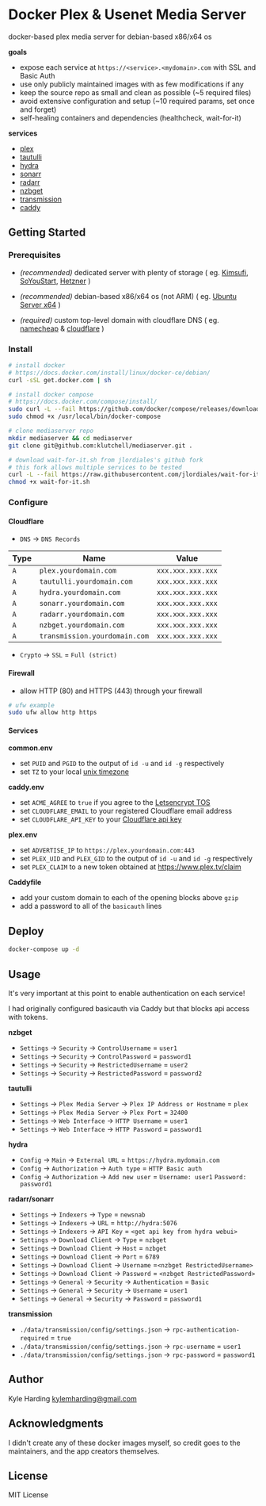 # Docker Plex & Usenet Media Server #

docker-based plex media server for debian-based x86/x64 os 

**goals**
* expose each service at `https://<service>.<mydomain>.com` with SSL and Basic Auth
* use only publicly maintained images with as few modifications if any
* keep the source repo as small and clean as possible (~5 required files)
* avoid extensive configuration and setup (~10 required params, set once and forget)
* self-healing containers and dependencies (healthcheck, wait-for-it)

**services**

* [plex](https://plex.tv)
* [tautulli](http://tautulli.com/)
* [hydra](https://github.com/theotherp/nzbhydra2)
* [sonarr](https://sonarr.tv)
* [radarr](https://radarr.video)
* [nzbget](https://nzbget.net)
* [transmission](https://transmissionbt.com)
* [caddy](https://caddyserver.com/)

## Getting Started

### Prerequisites

* _(recommended)_ dedicated server with plenty of storage ( eg.
[Kimsufi](https://www.kimsufi.com/ca/en/servers.xml),
[SoYouStart](https://www.soyoustart.com/ca/en/essential-servers/),
[Hetzner](https://www.hetzner.com/sb?country=us)
)

* _(recommended)_ debian-based x86/x64 os (not ARM) ( eg.
[Ubuntu Server x64](https://www.ubuntu.com/download/server)
)

* _(required)_ custom top-level domain with cloudflare DNS ( eg.
[namecheap](https://www.namecheap.com/) & [cloudflare](https://www.cloudflare.com/)
)

### Install

```bash
# install docker
# https://docs.docker.com/install/linux/docker-ce/debian/
curl -sSL get.docker.com | sh

# install docker compose
# https://docs.docker.com/compose/install/
sudo curl -L --fail https://github.com/docker/compose/releases/download/1.21.2/run.sh -o /usr/local/bin/docker-compose
sudo chmod +x /usr/local/bin/docker-compose

# clone mediaserver repo
mkdir mediaserver && cd mediaserver
git clone git@github.com:klutchell/mediaserver.git .

# download wait-for-it.sh from jlordiales's github fork
# this fork allows multiple services to be tested
curl -L --fail https://raw.githubusercontent.com/jlordiales/wait-for-it/master/wait-for-it.sh -o wait-for-it.sh
chmod +x wait-for-it.sh
```

### Configure

#### Cloudflare

* `DNS` -> `DNS Records`

|Type|Name|Value|
|---|---|---|
|`A`|`plex.yourdomain.com`|`xxx.xxx.xxx.xxx`|
|`A`|`tautulli.yourdomain.com`|`xxx.xxx.xxx.xxx`|
|`A`|`hydra.yourdomain.com`|`xxx.xxx.xxx.xxx`|
|`A`|`sonarr.yourdomain.com`|`xxx.xxx.xxx.xxx`|
|`A`|`radarr.yourdomain.com`|`xxx.xxx.xxx.xxx`|
|`A`|`nzbget.yourdomain.com`|`xxx.xxx.xxx.xxx`|
|`A`|`transmission.yourdomain.com`|`xxx.xxx.xxx.xxx`|

* `Crypto` -> `SSL` = `Full (strict)`

#### Firewall

* allow HTTP (80) and HTTPS (443) through your firewall
```bash
# ufw example
sudo ufw allow http https
```

#### Services

**common.env**
* set `PUID` and `PGID` to the output of `id -u` and `id -g` respectively
* set `TZ` to your local [unix timezone](https://en.wikipedia.org/wiki/List_of_tz_database_time_zones)

**caddy.env**
* set `ACME_AGREE` to `true` if you agree to the [Letsencrypt TOS](https://docs.google.com/viewer?url=https%3A%2F%2Fletsencrypt.org%2Fdocuments%2F2017.11.15-LE-SA-v1.2.pdf&pdf=true)
* set `CLOUDFLARE_EMAIL` to your registered Cloudflare email address
* set `CLOUDFLARE_API_KEY` to your [Cloudflare api key](https://support.cloudflare.com/hc/en-us/articles/200167836-Where-do-I-find-my-Cloudflare-API-key-)

**plex.env**
* set `ADVERTISE_IP` to `https://plex.yourdomain.com:443`
* set `PLEX_UID` and `PLEX_GID` to the output of `id -u` and `id -g` respectively
* set `PLEX_CLAIM` to a new token obtained at https://www.plex.tv/claim

**Caddyfile**
* add your custom domain to each of the opening blocks above `gzip`
* add a password to all of the `basicauth` lines

## Deploy

```bash
docker-compose up -d
```

## Usage

It's very important at this point to enable authentication on each service!

I had originally configured basicauth via Caddy but that blocks api access with tokens.

**nzbget**
* `Settings` -> `Security` -> `ControlUsername` = `user1`
* `Settings` -> `Security` -> `ControlPassword` = `password1`
* `Settings` -> `Security` -> `RestrictedUsername` = `user2`
* `Settings` -> `Security` -> `RestrictedPassword` = `password2`

**tautulli**
* `Settings` -> `Plex Media Server` -> `Plex IP Address or Hostname` = `plex`
* `Settings` -> `Plex Media Server` -> `Plex Port` = `32400`
* `Settings` -> `Web Interface` -> `HTTP Username` = `user1`
* `Settings` -> `Web Interface` -> `HTTP Password` = `password1`

**hydra**
* `Config` -> `Main` -> `External URL` = `https://hydra.mydomain.com`
* `Config` -> `Authorization` -> `Auth type` = `HTTP Basic auth`
* `Config` -> `Authorization` -> `Add new user` = `Username: user1` `Password: password1`

**radarr/sonarr**
* `Settings` -> `Indexers` -> `Type` = `newsnab`
* `Settings` -> `Indexers` -> `URL` = `http://hydra:5076`
* `Settings` -> `Indexers` -> `API Key` = `<get api key from hydra webui>`
* `Settings` -> `Download Client` -> `Type` = `nzbget`
* `Settings` -> `Download Client` -> `Host` = `nzbget`
* `Settings` -> `Download Client` -> `Port` = `6789`
* `Settings` -> `Download Client` -> `Username` =`<nzbget RestrictedUsername>`
* `Settings` -> `Download Client` -> `Password` = `<nzbget RestrictedPassword>`
* `Settings` -> `General` -> `Security` -> `Authentication` = `Basic`
* `Settings` -> `General` -> `Security` -> `Username` = `user1`
* `Settings` -> `General` -> `Security` -> `Password` = `password1`

**transmission**
* `./data/transmission/config/settings.json` -> `rpc-authentication-required` = `true`
* `./data/transmission/config/settings.json` -> `rpc-username` = `user1`
* `./data/transmission/config/settings.json` -> `rpc-password` = `password1`

## Author

Kyle Harding <kylemharding@gmail.com>

## Acknowledgments

I didn't create any of these docker images myself, so credit goes to the
maintainers, and the app creators themselves.

## License

MIT License